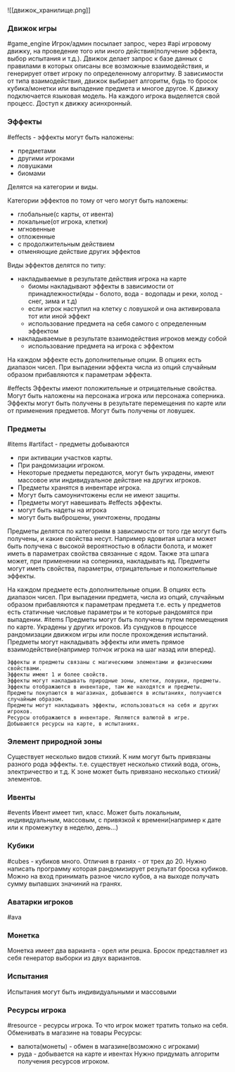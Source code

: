 
![[движок_хранилище.png]]
### Движок игры

#game_engine
Игрок/админ посылает запрос, через #api игровому движку, на проведение того или иного действия(получение эффекта, выбор испытания и т.д.). Движок делает запрос к базе данных с правилами в которых описаны все возможные взаимодействия, и генерирует ответ игроку по определенному алгоритму. В зависимости от типа взаимодействия, движок выбирает алгоритм, будь то бросок кубика/монетки или выпадение предмета и многое другое. К движку подключается языковая модель. На каждого игрока выделяется свой процесс. Доступ к движку асинхронный.

### Эффекты

#effects - эффекты могут быть наложены:
 - предметами 
 - другими игроками
 - ловушками
 - биомами
 
 Делятся на категории и виды. 
 
 Категории эффектов по тому от чего могут быть наложены:
 - глобальные(с карты, от ивента)
 - локальные(от игрока, клетки)
 - мгновенные
 - отложенные
 - с продолжительным действием
 - отменяющие действие других эффектов
 
 Виды эффектов делятся по типу:
 - накладываемые в результате действия игрока на карте
	 - биомы накладывают эффекты в зависимости от принадлежности(яды - болото, вода - водопады и реки, холод - снег, зима и т.д)
	 - если игрок наступил на клетку с ловушкой и она активировала тот или иной эффект
	 - использование предмета на себя самого с определенным эффектом
 - накладываемые в результате взаимодействия игроков между собой
	 - использование предмета на игрока с эффектом

На каждом эффекте есть дополнительные опции. В опциях есть диапазон чисел.
При выпадении эффекта числа из опций случайным образом прибавляются к параметрам эффекта.

#effects
Эффекты имеют положительные и отрицательные свойства. Могут быть наложены на персонажа игрока или персонажа соперника. Эффекты могут быть получены в результате перемещения по карте или от применения предметов. Могут быть получены от ловушек.
### Предметы

#items #artifact - предметы добываются
- при активации участков карты. 
- При рандомизации игроком. 
- Некоторые предметы передаются, могут быть украдены, имеют массовое или индивидуальное действие на других игроков.
- Предметы хранятся в инвентаре игрока. 
- Могут быть самоуничтожены если не имеют защиты. 
- Предметы могут навешивать #effects эффекты.
- могут быть надеты на игрока
- могут быть выброшены, уничтожены, проданы

Предметы делятся по категориям в зависимости от того где могут быть получены, и какие свойства несут. Например ядовитая шпага может быть получена с высокой вероятностью в области болота, и может иметь в параметрах свойства связанные с ядом. Также эта шпага может, при применении на соперника, накладывать яд. 
Предметы могут иметь свойства, параметры, отрицательные и положительные эффекты. 

На каждом предмете есть дополнительные опции. В опциях есть диапазон чисел.
При выпадении предмета, числа из опций, случайным образом прибавляются к параметрам предмета т.е. есть у предметов есть статичные числовые параметры и те которые рандомятся при выпадении.
#items
Предметы могут быть получены путем перемещения по карте. Украдены у других игроков. Из сундуков в процессе рандомизации движком игры или после прохождения испытаний. Предметы могут накладывать эффекты или иметь прямое взаимодействие(например толчок игрока на шаг назад или вперед).
>
	Эффекты и предметы связаны с магическими элементами и физическими свойствами.
	Эффекты имеют 1 и более свойств.
	Эффекты могут накладывать природные зоны, клетки, ловушки, предметы. Эффекты отображаются в инвентаре, там же находятся и предметы.
	Предметы покупаются в магазинах, добываются в испытаниях, получаются случайным образом.
	Предметы могут накладывать эффекты, использоваться на себя и других игроков.
	Ресурсы отображаются в инвентаре. Являются валютой в игре.
	Добываются ресурсы на карте, в испытаниях.

### Элемент природной зоны

Существует несколько видов стихий. К ним могут быть привязаны разного рода эффекты. т.е. существует несколько стихий вода, огонь, электричество и т.д. К зоне может быть привязано несколько стихий/элементов.

### Ивенты

#events
Ивент имеет тип, класс.
Может быть локальным, индивидуальным, массовым, с привязкой к времени(например к дате или к промежутку в неделю, день...)

### Кубики

#cubes - кубиков много. Отличия в гранях - от трех до 20.
Нужно написать программу которая рандомизирует результат броска кубиков. Можно на вход принимать разное число кубов, а на выходе получать сумму выпавших значиний на гранях.

### Аватарки игроков

#ava

### Монетка

Монетка имеет два варианта - орел или решка. Бросок представляет из себя генератор выборки из двух вариантов.

### Испытания

Испытания могут быть индивидуальными и массовыми

### Ресурсы игрока

#resource - ресурсы игрока. То что игрок может тратить только на себя. Обменивать в магазине на товары
Ресурсы:
  - валюта(монеты) - обмен в магазине(возможно с игроками)
  - руда - добывается на карте и ивентах
Нужно придумать алгоритм получения ресурсов игроком.